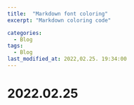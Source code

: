 ```yaml
---
title:  "Markdown font coloring"
excerpt: "Markdown coloring code"

categories:
  - Blog
tags:
  - Blog
last_modified_at: 2022,02.25. 19:34:00
---
```


# 2022.02.25

[Markdown coloring manual]: (https://geniewishescometrue.tistory.com/101)